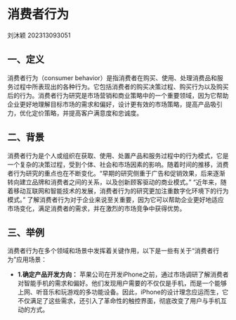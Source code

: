 # 消费者行为
刘沐颖 202313093051
## 一、定义
消费者行为（consumer behavior）是指消费者在购买、使用、处理消费品和服务过程中所表现出的各种行为。它包括消费者的购买决策过程、购买行为以及购买后的行为。消费者行为研究是市场营销和商业策略中的一个重要领域，因为它帮助企业更好地理解目标市场的需求和偏好，设计更有效的市场策略，提高产品吸引力，优化定价策略，并提高客户满意度和忠诚度。
## 二、背景
消费者行为是个人或组织在获取、使用、处置产品和服务过程中的行为模式，它是一个复杂的决策过程，受到个体、社会和市场因素的影响。随着时间的推移，消费者行为研究的重点也在不断变化。“早期的研究侧重于广告和促销效果，后来逐渐转向建立品牌和消费者之间的关系，以及创新顾客驱动的商业模式。” “近年来，随着移动互联网和智能技术的发展，消费者行为的研究更加注重数字化环境下的行为模式。” 了解消费者行为对于企业来说至关重要，因为它可以帮助企业更好地适应市场变化，满足消费者的需求，并在激烈的市场竞争中获得优势。
## 三、举例
消费者行为在多个领域和场景中发挥着关键作用，以下是一些有关于“消费者行为”应用场景：
* **1.确定产品开发方向：** 苹果公司在开发iPhone之前，通过市场调研了解消费者对智能手机的需求和偏好。他们发现用户需要的不仅仅是手机，而是一个能够上网、听音乐和玩游戏的多功能设备。因此，iPhone的设计理念应运而生，它不仅满足了这些需求，还引入了革命性的触控界面，彻底改变了用户与手机互动的方式。
